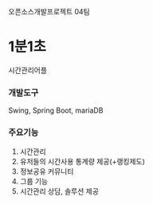 오픈소스개발프로젝트 04팀

# 1분1초
시간관리어플
### 개발도구
Swing, Spring Boot, mariaDB
### 주요기능
1. 시간관리
2. 유저들의 시간사용 통계량 제공(+랭킹제도)
3. 정보공유 커뮤니티
4. 그룹 기능
5. 시간관리 상담, 솔루션 제공
